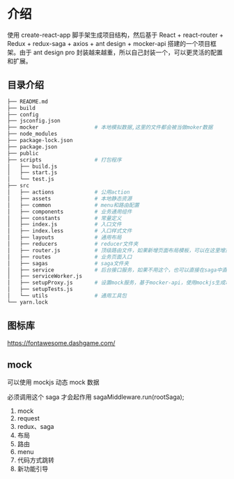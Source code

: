 # 介绍

使用 create-react-app 脚手架生成项目结构，然后基于 React + react-router + Redux + redux-saga + axios + ant design + mocker-api 搭建的一个项目框架。由于 ant design pro 封装越来越重，所以自己封装一个，可以更灵活的配置和扩展。

## 目录介绍

```bash
├── README.md
├── build
├── config
├── jsconfig.json
├── mocker                  # 本地模拟数据,这里的文件都会被当做moker数据
├── node_modules
├── package-lock.json
├── package.json
├── public
├── scripts                 # 打包程序
│   ├── build.js
│   ├── start.js
│   └── test.js
├── src
│   ├── actions             # 公用action
│   ├── assets              # 本地静态资源
│   ├── common              # menu和路由配置
│   ├── components          # 业务通用组件
│   ├── constants           # 常量定义
│   ├── index.js            # 入口文件
│   ├── index.less          # 入口样式文件
│   ├── layouts             # 通用布局
│   ├── reducers            # reducer文件夹
│   ├── router.js           # 顶级路由文件，如果新增页面布局模板，可以在这里增加新的路由
│   ├── routes              # 业务页面入口
│   ├── sagas               # saga文件夹
│   ├── service             # 后台接口服务，如果不用这个，也可以直接在saga中直接写
│   ├── serviceWorker.js
│   ├── setupProxy.js       # 设置mock服务，基于mocker-api，使用mockjs生成动态的数据
│   ├── setupTests.js
│   └── utils               # 通用工具包
└── yarn.lock
```

## 图标库

https://fontawesome.dashgame.com/

## mock

可以使用 mockjs 动态 mock 数据

必须调用这个 saga 才会起作用
sagaMiddleware.run(rootSaga);

1. mock
2. request
3. redux、saga
4. 布局
5. 路由
6. menu
7. 代码方式跳转
8. 新功能引导
